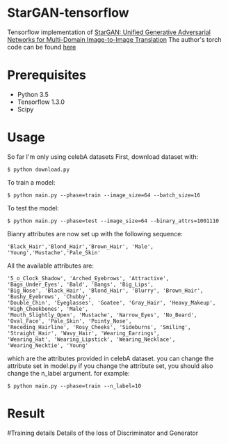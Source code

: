 # StarGAN-tensorflow

Tensorflow implementation of [StarGAN: Unified Generative Adversarial Networks for Multi-Domain Image-to-Image Translation](https://arxiv.org/abs/1711.09020)
The author's torch code can be found [here](https://github.com/yunjey/StarGAN)

# Prerequisites
* Python 3.5
* Tensorflow 1.3.0
* Scipy

# Usage
So far I'm only using celebA datasets
First, download dataset with:
```
$ python download.py
```
To train a model:
```
$ python main.py --phase=train --image_size=64 --batch_size=16
```
To test the model:
```
$ python main.py --phase=test --image_size=64 --binary_attrs=1001110
```
Bianry attributes are now set up with the following sequence:
```
'Black_Hair','Blond_Hair','Brown_Hair', 'Male', 'Young','Mustache','Pale_Skin'
```
All the available attributes are:
```
'5_o_Clock_Shadow', 'Arched_Eyebrows', 'Attractive', 'Bags_Under_Eyes', 'Bald', 'Bangs', 'Big_Lips',
'Big_Nose', 'Black_Hair', 'Blond_Hair', 'Blurry', 'Brown_Hair', 'Bushy_Eyebrows', 'Chubby',
'Double_Chin', 'Eyeglasses', 'Goatee', 'Gray_Hair', 'Heavy_Makeup', 'High_Cheekbones', 'Male',
'Mouth_Slightly_Open', 'Mustache', 'Narrow_Eyes', 'No_Beard', 'Oval_Face', 'Pale_Skin', 'Pointy_Nose',
'Receding_Hairline', 'Rosy_Cheeks', 'Sideburns', 'Smiling', 'Straight_Hair', 'Wavy_Hair', 'Wearing_Earrings',
'Wearing_Hat', 'Wearing_Lipstick', 'Wearing_Necklace', 'Wearing_Necktie', 'Young'
```
which are the attributes provided in celebA dataset. you can change the attribute set in model.py
if you change the attribute set, you should also change the n_label argument. for example:
```
$ python main.py --phase=train --n_label=10
```

# Result

#Training details
Details of the loss of Discriminator and Generator
